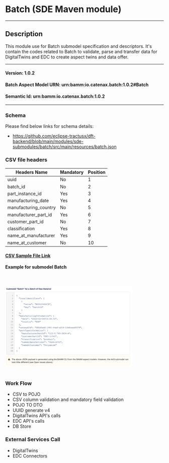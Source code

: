  # Batch (SDE Maven module)
---
## Description

This module use for Batch submodel specification and descriptors. It's contain the codes related to Batch to validate, parse and transfer data for DigitalTwins and EDC to create aspect twins and data offer.

---
#### Version: 1.0.2
#### Batch Aspect Model URN: urn:bamm:io.catenax.batch:1.0.2#Batch
#### Semantic Id: urn:bamm:io.catenax.batch:1.0.2
---

### Schema

Please find below links for schema details:

- https://github.com/eclipse-tractusx/dft-backend/blob/main/modules/sde-submodules/batch/src/main/resources/batch.json


### CSV file headers

| Headers Name       	       		| Mandatory                     	| Position 	|
|-------------------------------	|-----------------------------	    |--------	|
| uuid		                   		| No		             		    |    1     	|
| batch_id					   		| No						      	|    2    	|
| part_instance_id					| Yes							    |	 3		|
| manufacturing_date    			| Yes 							    | 	 4	   	|
| manufacturing_country  	    	| No                            	| 	 5	  	|
| manufacturer_part_id 		      	| Yes                           	| 	 6	  	|
| customer_part_id		    		| No                     		    | 	 7	 	|
| classification		 			| Yes                               |    8 	 	|
| name_at_manufacturer	 			| Yes                           	|    9 	 	|
| name_at_customer	 				| No                           	    |    10 	|


#### [CSV Sample File Link]

#### Example for submodel Batch
<br/><br/><img src="src/main/resources/images/batch.png" height="60%" width="80%" /><br/><br/>

### Work Flow 

 - CSV to POJO
 - CSV column validation and mandatory field validation
 - POJO TO DTO
 - UUID generate v4
 - DigitalTwins API's calls 
 - EDC API's calls
 - DB Store
 
### External Services Call

 - DigitalTwins
 - EDC Connectors
 
[CSV Sample File Link]: src/main/resources/batch.csv

